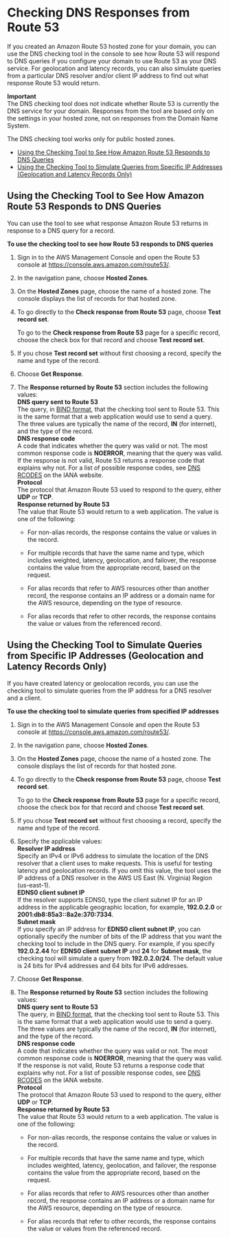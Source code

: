 # Checking DNS Responses from Route 53<a name="dns-test"></a>

If you created an Amazon Route 53 hosted zone for your domain, you can use the DNS checking tool in the console to see how Route 53 will respond to DNS queries if you configure your domain to use Route 53 as your DNS service\. For geolocation and latency records, you can also simulate queries from a particular DNS resolver and/or client IP address to find out what response Route 53 would return\.

**Important**  
The DNS checking tool does not indicate whether Route 53 is currently the DNS service for your domain\. Responses from the tool are based only on the settings in your hosted zone, not on responses from the Domain Name System\.

The DNS checking tool works only for public hosted zones\.


+ [Using the Checking Tool to See How Amazon Route 53 Responds to DNS Queries](#dns-test-how-route-53-responds)
+ [Using the Checking Tool to Simulate Queries from Specific IP Addresses \(Geolocation and Latency Records Only\)](#dns-test-simulate-requests)

## Using the Checking Tool to See How Amazon Route 53 Responds to DNS Queries<a name="dns-test-how-route-53-responds"></a>

You can use the tool to see what response Amazon Route 53 returns in response to a DNS query for a record\.

**To use the checking tool to see how Route 53 responds to DNS queries**

1. Sign in to the AWS Management Console and open the Route 53 console at [https://console\.aws\.amazon\.com/route53/](https://console.aws.amazon.com/route53/)\.

1. In the navigation pane, choose **Hosted Zones**\.

1. On the **Hosted Zones** page, choose the name of a hosted zone\. The console displays the list of records for that hosted zone\.

1. To go directly to the **Check response from Route 53** page, choose **Test record set**\.

   To go to the **Check response from Route 53** page for a specific record, choose the check box for that record and choose **Test record set**\.

1. If you chose **Test record set** without first choosing a record, specify the name and type of the record\.

1. Choose **Get Response**\.

1. The **Response returned by Route 53** section includes the following values:  
**DNS query sent to Route 53**  
The query, in [BIND format](https://en.wikipedia.org/wiki/Zone_file), that the checking tool sent to Route 53\. This is the same format that a web application would use to send a query\. The three values are typically the name of the record, **IN** \(for internet\), and the type of the record\.  
**DNS response code**  
A code that indicates whether the query was valid or not\. The most common response code is **NOERROR**, meaning that the query was valid\. If the response is not valid, Route 53 returns a response code that explains why not\. For a list of possible response codes, see [DNS RCODES](http://www.iana.org/assignments/dns-parameters/dns-parameters.xhtml#dns-parameters-6) on the IANA website\.  
**Protocol**  
The protocol that Amazon Route 53 used to respond to the query, either **UDP** or **TCP**\.  
**Response returned by Route 53**  
The value that Route 53 would return to a web application\. The value is one of the following:  

   + For non\-alias records, the response contains the value or values in the record\.

   + For multiple records that have the same name and type, which includes weighted, latency, geolocation, and failover, the response contains the value from the appropriate record, based on the request\. 

   + For alias records that refer to AWS resources other than another record, the response contains an IP address or a domain name for the AWS resource, depending on the type of resource\.

   + For alias records that refer to other records, the response contains the value or values from the referenced record\.

## Using the Checking Tool to Simulate Queries from Specific IP Addresses \(Geolocation and Latency Records Only\)<a name="dns-test-simulate-requests"></a>

If you have created latency or geolocation records, you can use the checking tool to simulate queries from the IP address for a DNS resolver and a client\.

**To use the checking tool to simulate queries from specified IP addresses**

1. Sign in to the AWS Management Console and open the Route 53 console at [https://console\.aws\.amazon\.com/route53/](https://console.aws.amazon.com/route53/)\.

1. In the navigation pane, choose **Hosted Zones**\.

1. On the **Hosted Zones** page, choose the name of a hosted zone\. The console displays the list of records for that hosted zone\.

1. To go directly to the **Check response from Route 53** page, choose **Test record set**\.

   To go to the **Check response from Route 53** page for a specific record, choose the check box for that record and choose **Test record set**\.

1. If you chose **Test record set** without first choosing a record, specify the name and type of the record\.

1. Specify the applicable values:  
**Resolver IP address**  
Specify an IPv4 or IPv6 address to simulate the location of the DNS resolver that a client uses to make requests\. This is useful for testing latency and geolocation records\. If you omit this value, the tool uses the IP address of a DNS resolver in the AWS US East \(N\. Virginia\) Region \(us\-east\-1\)\.   
**EDNS0 client subnet IP**  
If the resolver supports EDNS0, type the client subnet IP for an IP address in the applicable geographic location, for example, **192\.0\.2\.0** or **2001:db8:85a3::8a2e:370:7334**\.   
**Subnet mask**  
If you specify an IP address for **EDNS0 client subnet IP**, you can optionally specify the number of bits of the IP address that you want the checking tool to include in the DNS query\. For example, if you specify **192\.0\.2\.44** for **EDNS0 client subnet IP** and **24** for **Subnet mask**, the checking tool will simulate a query from **192\.0\.2\.0/24**\. The default value is 24 bits for IPv4 addresses and 64 bits for IPv6 addresses\. 

1. Choose **Get Response**\.

1. The **Response returned by Route 53** section includes the following values:  
**DNS query sent to Route 53**  
The query, in [BIND format](https://en.wikipedia.org/wiki/Zone_file), that the checking tool sent to Route 53\. This is the same format that a web application would use to send a query\. The three values are typically the name of the record, **IN** \(for internet\), and the type of the record\.  
**DNS response code**  
A code that indicates whether the query was valid or not\. The most common response code is **NOERROR**, meaning that the query was valid\. If the response is not valid, Route 53 returns a response code that explains why not\. For a list of possible response codes, see [DNS RCODES](http://www.iana.org/assignments/dns-parameters/dns-parameters.xhtml#dns-parameters-6) on the IANA website\.  
**Protocol**  
The protocol that Amazon Route 53 used to respond to the query, either **UDP** or **TCP**\.  
**Response returned by Route 53**  
The value that Route 53 would return to a web application\. The value is one of the following:  

   + For non\-alias records, the response contains the value or values in the record\.

   + For multiple records that have the same name and type, which includes weighted, latency, geolocation, and failover, the response contains the value from the appropriate record, based on the request\. 

   + For alias records that refer to AWS resources other than another record, the response contains an IP address or a domain name for the AWS resource, depending on the type of resource\.

   + For alias records that refer to other records, the response contains the value or values from the referenced record\.